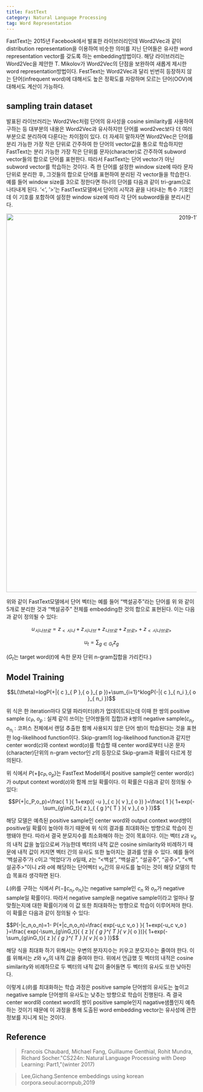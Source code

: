 ```yaml
---
title: FastText
category: Natural Language Processing
tag: Word Representation
---
```


FastText는 2015년 Facebook에서 발표한 라이브러리인데 Word2Vec과 같이 distribution representation을 이용하여 비슷한 의미를 지닌 단어들은 유사한 word representation vector를 갖도록 하는 embedding방법이다. 해당 라이브러리는 Word2Vec을 제안한 T. Mikolov가 Word2Vec의 단점을 보완하여 새롭게 제시한 word representation방법이다. FestText는 Word2Vec과 달리 빈번히 등장하지 않는 단어(infrequent word)에 대해서도 높은 정확도를 자랑하며 모르는 단어(OOV)에 대해서도 계산이 가능하다. 

## sampling train dataset

발표된 라이브러리는 Word2Vec처럼 단어의 유사성을 cosine similarity를 사용하여 구하는 등 대부분의 내용은 Word2Vec과 유사하지만 단어를 word2vec보다 더 여러 부분으로 분리하여 다룬다는 차이점이 있다. 더 자세히 말하자면 Word2Vec은 단어를 분리 가능한 가장 작은 단위로 간주하여 한 단어의 vector값을 통으로 학습하지만 FastText는 분리 가능한 가장 작은 단위를 문자(character)로 간주하여 subword vector들의 합으로 단어를 표현한다. 따라서 FastText는 단어 vector가 아닌 subword vector를 학습하는 것이다. 즉 한 단어를 설정한 window size에 따라 문자 단위로 분리한 후, 그것들의 합으로 단어를 표현하여 분리된 각 vector들을 학습한다. 예를 들어 window size를 3으로 정한다면 하나의 단어를 다음과 같이 tri-gram으로 나타내게 된다. ‘<’, ’>’는 FastText모델에서 단어의 시작과 끝을 나타내는 특수 기호인데 이 기호를 포함하여 설정한 window size에 따라 각 단어 subword들을 분리시킨다.

<center><img width="1000" alt="2019-11-06 (13)" src="https://user-images.githubusercontent.com/53667002/68296579-480d7980-00d8-11ea-870a-8c811a8654df.png"></center>

위와 같이 FastText모델에서 단어 벡터는 예를 들어 “백설공주”라는 단어를 위 와 같이 5개로 분리한 것과 “백설공주” 전체를 embedding한 것의 합으로 표현된다. 이는 다음과 같이 정의될 수 있다:

$${ u }_{ 시나브로 }={ z }_{ <시나 }+{ z }_{ 시나브 }+{ z }_{ 나브로 }+{ z }_{ 브로> }+{ z }_{ <시나브로> }$$

$$u_t=\sum_{ {g} \in { G_t } }{z_g}$$ 

($G_t$는 target word($t$)에 속한 문자 단위 n-gram집합을 가리킨다.)

## Model Training

$$L(\theta)=logP⁡(+|{ c }_{ P },{ o }_{ p })+\sum_{i=1}^klogP⁡(-|{ c }_{ n_i },{ o }_{ n_i })$$ 

위 식은 한 iteration마다 모델 파라미터($\theta$)가 업데이트되는데 이때 한 쌍의 positive sample ($c_P$, $o_p$ : 실제 같이 쓰이는 단어쌍들의 집합)과 $k$쌍의 negative sample($c_{n_i}$, $o_{n_i}$ : 코퍼스 전체에서 랜덤 추출한 함께 사용되지 않은 단어 쌍)이 학습된다는 것을 표현한 log-likelihood function이다. Skip-gram의 log-likelihood function과 같지만 center word($c$)와 context word($o$)를 학습할 때 center word로부터 나온 문자(character)단위의 n-gram vector인 $z$의 등장으로 Skip-gram과 확률이 다르게 정의된다. 

위 식에서 $P(+\|c_P,o_p)$는 FastText Model에서 positive sample인 center word($c$)가 output context word($o$)와 함께 쓰일 확률이다. 이 확률은 다음과 같이 정의될 수 있다:

$$P(+|c_P,o_p)=\frac{ 1 }{ 1+exp⁡({ -u }_{ c }{ v }_{ o }) }=\frac{ 1 }{ 1+exp⁡(-\sum_{g\inG_t}{ z }_{ { g }^{ T } }{ v }_{ o } )}$$

해당 모델은 예측된 positive sample인 center word와 output context word쌍이 positive일 확률이 높아야 하기 때문에 위 식의 결과를 최대화하는 방향으로 학습이 진행돼야 한다. 따라서 결국 분모지수를 최소화해야 하는 것이 목표이다. 이는 벡터 $z$과 $v_o$의 내적 값을 높임으로써 가능한데 벡터의 내적 값은 cosine similarity와 비례하기 때문에 내적 값이 커지면 벡터 간의 유사도 또한 높아지는 결과를 얻을 수 있다. 예를 들어 ‘백설공주’가 $c$이고 ‘먹었다’가 $o$일때, $z$는 “<백설”, “백설공”, “설공주”, “공주>”, “<백설공주>”이니 $z$와 $o$에 해당하는 단어벡터 $v_o$간의 유사도를 높이는 것이 해당 모델의 학습 목표라 생각하면 된다. 

$L(\theta)$를 구하는 식에서 $P⁡(-\| c_{n_i},o_{n_i})$는 negative sample인 $c_n$ 와 $o_n$가 negative sample일 확률이다. 따라서 negative sample을 negative sample이라고 얼마나 잘 맞췄는지에 대한 확률이기에 이 값 또한 최대화하는 방향으로 학습이 이루어져야 한다. 이 확률은 다음과 같이 정의될 수 있다:

$$P(-|c_n,o_n)=1- P(+|c_n,o_n)=\frac{ exp⁡(-u_c v_o ) }{ 1+exp⁡(-u_c v_o ) }=\frac{ exp⁡(-\sum_{g\inG_t}{ { z }_{ { g }^{ T }{ v }_{ o })}{ 1+exp⁡(-\sum_{g\inG_t}{ z }_{ { g }^{ T } }{ v }_{ o } )}$$

해당 식을 최대화 하기 위해서는 우변의 분자지수는 키우고 분모지수는 줄여야 한다. 이를 위해서는 $z$와 $v_o$의 내적 값을 줄여야 한다. 위에서 언급했 듯 벡터의 내적은 cosine similarity와 비례하므로 두 벡터의 내적 값이 줄어들면 두 벡터의 유사도 또한 낮아진다. 

이렇게 $L(\theta)$를 최대화하는 학습 과정은 positive sample 단어쌍의 유사도는 높이고 negative sample 단어쌍의 유사도는 낮추는 방향으로 학습이 진행된다. 즉 결국 center word와 context word의 쌍이 positive sample인지 nagative샘플인지 예측하는 것이기 때문에 이 과정을 통해 도출된 word embedding vector는 유사성에 관한 정보를 지니게 되는 것이다.

## Reference

> Francois Chaubard, Michael Fang, Guillaume Genthial, Rohit Mundra, Richard Socher."CS224n: Natural Language Processing with Deep Learning: Part1,"(winter 2017)

> Lee,Gichang.Sentence embeddings using korean corpora.seoul:acornpub,2019
